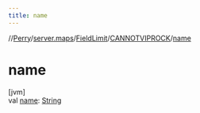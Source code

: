 ```yaml
---
title: name
---
```

//[Perry](../../../../index.html)/[server.maps](../../index.html)/[FieldLimit](../index.html)/[CANNOTVIPROCK](index.html)/[name](name.html)



# name



[jvm]\
val [name](name.html): [String](https://kotlinlang.org/api/latest/jvm/stdlib/kotlin/-string/index.html)




